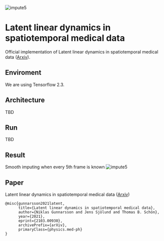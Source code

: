 ![impute5](https://user-images.githubusercontent.com/10964648/109632139-01525700-7b47-11eb-860f-a4291130f04c.gif)
# Latent linear dynamics in spatiotemporal medical data
Official implementation of Latent linear dynamics in spatiotemporal medical data ([Arxiv](https://arxiv.org/abs/2103.00930)).

## Enviroment
We are using Tensorflow 2.3.

## Architecture
TBD

## Run
TBD

## Result
Smooth imputing when every 5th frame is known
![impute5](https://user-images.githubusercontent.com/10964648/109632155-04e5de00-7b47-11eb-9771-dd1015b912f1.gif)


## Paper
Latent linear dynamics in spatiotemporal medical data ([Arxiv](https://arxiv.org/abs/2103.00930))

```
@misc{gunnarsson2021latent,
      title={Latent linear dynamics in spatiotemporal medical data}, 
      author={Niklas Gunnarsson and Jens Sjölund and Thomas B. Schön},
      year={2021},
      eprint={2103.00930},
      archivePrefix={arXiv},
      primaryClass={physics.med-ph}
}
```
